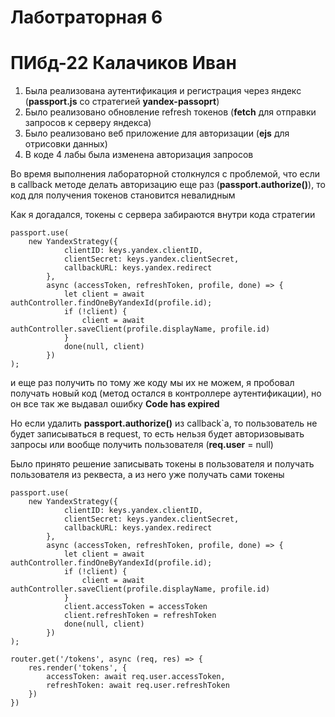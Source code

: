 # Лаботраторная 6 
# ПИбд-22 Калачиков Иван

1. Была реализована аутентификация и регистрация через яндекс (**passport.js** со стратегией **yandex-passoprt**)
1. Было реализовано обновление refresh токенов (**fetch** для отправки запросов к серверу яндекса)
1. Было реализовано веб приложение для авторизации (**ejs** для отрисовки данных)
1. В коде 4 лабы была изменена авторизация запросов

Во время выполнения лабораторной столкнулся с проблемой, что если в callback методе
делать авторизацию еще раз (**passport.authorize()**), то код для получения токенов становится невалидным

Как я догадался, токены с сервера забираются внутри кода стратегии
```
passport.use(
    new YandexStrategy({
            clientID: keys.yandex.clientID,
            clientSecret: keys.yandex.clientSecret,
            callbackURL: keys.yandex.redirect
        },
        async (accessToken, refreshToken, profile, done) => {
            let client = await authController.findOneByYandexId(profile.id);
            if (!client) {
                client = await authController.saveClient(profile.displayName, profile.id)
            }
            done(null, client)
        })
);
```

и еще раз получить по тому же коду мы их не можем, я пробовал получать новый код
(метод остался в контроллере аутентификации), но он все так же выдавал ошибку **Code has expired**

Но если удалить **passport.authorize()** из callback`а, то пользователь не будет записываться в request,
то есть нельзя будет авторизовывать запросы или вообще получить пользователя (**req.user** = null)

Было принято решение записывать токены в пользователя и получать пользователя из реквеста,
а из него уже получать сами токены

```
passport.use(
    new YandexStrategy({
            clientID: keys.yandex.clientID,
            clientSecret: keys.yandex.clientSecret,
            callbackURL: keys.yandex.redirect
        },
        async (accessToken, refreshToken, profile, done) => {
            let client = await authController.findOneByYandexId(profile.id);
            if (!client) {
                client = await authController.saveClient(profile.displayName, profile.id)
            }
            client.accessToken = accessToken
            client.refreshToken = refreshToken
            done(null, client)
        })
);

router.get('/tokens', async (req, res) => {
    res.render('tokens', {
        accessToken: await req.user.accessToken,
        refreshToken: await req.user.refreshToken
    })
})
```